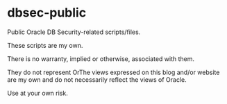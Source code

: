 # dbsec-public
Public Oracle DB Security-related scripts/files.

These scripts are my own. 

There is no warranty, implied or otherwise, associated with them. 

They do not represent OrThe views expressed on this blog and/or website are my own and do not necessarily reflect the views of Oracle.

Use at your own risk.
